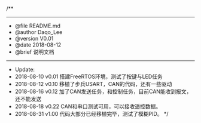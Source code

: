 /**
  ******************************************************************************
  * @file    README.md
  * @author  Daqo_Lee
  * @version V0.01
  * @date    2018-08-12
  * @brief   说明文档
  ******************************************************************************
  *	Update:
  * 2018-08-10	v0.01 	搭建FreeRTOS环境，测试了按键与LED任务
  * 2018-08-12	v0.10 	移植了步兵USART，CAN的代码，还有一些驱动
  * 2018-08-16	v0.12 	加了CAN发送任务，和控制任务，目前CAN能收到报文，还不能发送
  * 2018-08-18	v0.22 	CAN和串口测试可用，可以接收遥控数据。
  * 2018-08-31	v1.00 	代码大部分已经移植完毕，测试了模糊PID。
  */